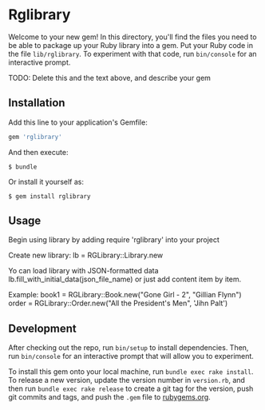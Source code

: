 # Rglibrary

Welcome to your new gem! In this directory, you'll find the files you need to be able to package up your Ruby library into a gem. Put your Ruby code in the file `lib/rglibrary`. To experiment with that code, run `bin/console` for an interactive prompt.

TODO: Delete this and the text above, and describe your gem

## Installation

Add this line to your application's Gemfile:

```ruby
gem 'rglibrary'
```

And then execute:

    $ bundle

Or install it yourself as:

    $ gem install rglibrary

## Usage

Begin using library by adding require 'rglibrary' into your project

Create new library:
lb = RGLibrary::Library.new

Yo can load library with JSON-formatted data
  lb.fill_with_initial_data(json_file_name)
 or just add content item by item.

Example:
book1 = RGLibrary::Book.new("Gone Girl - 2", "Gillian Flynn")
order = RGLibrary::Order.new("All the President's Men", 'Jihn Palt')


## Development

After checking out the repo, run `bin/setup` to install dependencies. Then, run `bin/console` for an interactive prompt that will allow you to experiment.

To install this gem onto your local machine, run `bundle exec rake install`. To release a new version, update the version number in `version.rb`, and then run `bundle exec rake release` to create a git tag for the version, push git commits and tags, and push the `.gem` file to [rubygems.org](https://rubygems.org).

